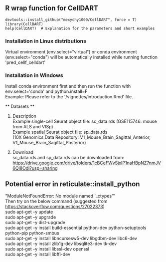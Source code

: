 ## R wrap function for CellDART
    devtools::install_github("mexychy1000/CellDART", force = T)  
    library(CellDART)  
    help(CellDART)  # Explanation for the parameters and short examples

  ### Installation in Linux distributions  
  Virtual environment (env.select="virtual") or conda environment (env.select="conda") will be automatically installed while running function 'pred_cellf_celldart'  
  ### Installation in Windows  
  Install conda environment first and then run the function with env.select='conda' and python.install=F   
  Example: Please refer to the '/vignettes/introduction.Rmd' file.  

  ** Datasets **
  1. Description  
  Example single-cell Seurat object file: sc_data.rds (GSE115746: mouse from ALS and VISp)  
  Example spatial Seurat object file: sp_data.rds  
  (10X Genomics Data Repository: V1_Mouse_Brain_Sagittal_Anterior, V1_Mouse_Brain_Sagittal_Posterior)  
  
  2. Download  
  sc_data.rds and sp_data.rds can be downloaded from:  
  https://drive.google.com/drive/folders/1cBCeFWvSjxIP1naHBpNZ7nmJV6Ql8OdI?usp=sharing
  
## Potential error in reticulate::install_python
  "ModuleNotFoundError: No module named '_ctypes'"  
  Then try on the below command (suggested from https://stackoverflow.com/questions/27022373)  
  sudo apt-get -y update  
  sudo apt-get -y upgrade  
  sudo apt-get -y dist-upgrade  
  sudo apt-get -y install build-essential python-dev python-setuptools python-pip python-smbus  
  sudo apt-get -y install libncursesw5-dev libgdbm-dev libc6-dev  
  sudo apt-get -y install zlib1g-dev libsqlite3-dev tk-dev  
  sudo apt-get -y install libssl-dev openssl  
  sudo apt-get -y install libffi-dev  
